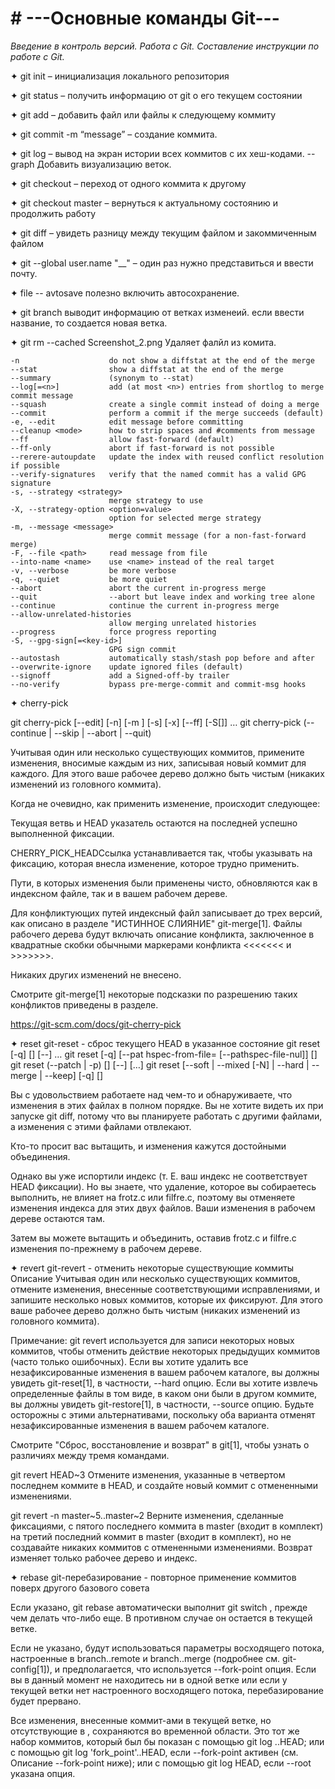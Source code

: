 # # ---Основные команды Git---

*Введение в контроль версий. Работа с Git. Составление инструкции по работе с Git.*

✦ git init – инициализация локального репозитория

✦ git status – получить информацию от git о его текущем состоянии

✦ git add – добавить файл или файлы к следующему коммиту

✦ git commit -m “message” – создание коммита.

✦ git log – вывод на экран истории всех коммитов с их хеш-кодами.
--graph Добавить визуализацию веток.

✦ git checkout – переход от одного коммита к другому

✦ git checkout master – вернуться к актуальному состоянию и продолжить работу

✦ git diff – увидеть разницу между текущим файлом и закоммиченным файлом

✦ git --global user.name "__" – один раз нужно представиться и ввести почту.

✦ file -- avtosave  полезно включить автосохранение.

✦ git branch выводит информацию от ветках изменеий. если ввести название, то создается новая ветка.

✦ git rm --cached Screenshot_2.png  Удаляет фалйл из комита.

    -n                    do not show a diffstat at the end of the merge
    --stat                show a diffstat at the end of the merge
    --summary             (synonym to --stat)
    --log[=<n>]           add (at most <n>) entries from shortlog to merge commit message
    --squash              create a single commit instead of doing a merge
    --commit              perform a commit if the merge succeeds (default)
    -e, --edit            edit message before committing
    --cleanup <mode>      how to strip spaces and #comments from message
    --ff                  allow fast-forward (default)
    --ff-only             abort if fast-forward is not possible
    --rerere-autoupdate   update the index with reused conflict resolution if possible
    --verify-signatures   verify that the named commit has a valid GPG signature
    -s, --strategy <strategy>
                          merge strategy to use
    -X, --strategy-option <option=value>
                          option for selected merge strategy
    -m, --message <message>
                          merge commit message (for a non-fast-forward merge)
    -F, --file <path>     read message from file
    --into-name <name>    use <name> instead of the real target
    -v, --verbose         be more verbose
    -q, --quiet           be more quiet
    --abort               abort the current in-progress merge
    --quit                --abort but leave index and working tree alone
    --continue            continue the current in-progress merge
    --allow-unrelated-histories
                          allow merging unrelated histories
    --progress            force progress reporting
    -S, --gpg-sign[=<key-id>]
                          GPG sign commit
    --autostash           automatically stash/stash pop before and after
    --overwrite-ignore    update ignored files (default)
    --signoff             add a Signed-off-by trailer
    --no-verify           bypass pre-merge-commit and commit-msg hooks

   
✦ cherry-pick

git cherry-pick [--edit] [-n] [-m <parent-number>] [-s] [-x] [--ff]
 [-S[<keyid>]] <commit>…​
git cherry-pick (--continue | --skip | --abort | --quit)

Учитывая один или несколько существующих коммитов, примените изменения, вносимые каждым из них, записывая новый коммит для каждого. Для этого ваше рабочее дерево должно быть чистым (никаких изменений из головного коммита).

Когда не очевидно, как применить изменение, происходит следующее:

Текущая ветвь и HEAD указатель остаются на последней успешно выполненной фиксации.

CHERRY_PICK_HEADСсылка устанавливается так, чтобы указывать на фиксацию, которая внесла изменение, которое трудно применить.

Пути, в которых изменения были применены чисто, обновляются как в индексном файле, так и в вашем рабочем дереве.

Для конфликтующих путей индексный файл записывает до трех версий, как описано в разделе "ИСТИННОЕ СЛИЯНИЕ" git-merge[1]. Файлы рабочего дерева будут включать описание конфликта, заключенное в квадратные скобки обычными маркерами конфликта <<<<<<< и >>>>>>>.

Никаких других изменений не внесено.

Смотрите git-merge[1] некоторые подсказки по разрешению таких конфликтов приведены в разделе.

https://git-scm.com/docs/git-cherry-pick

✦ reset git-reset - сброс текущего HEAD в указанное состояние
git reset [-q] [<tree-ish>] [--] <pathspec>…​
git reset [-q] [--pat hspec-from-file=<file> [--pathspec-file-nul]] [<tree-ish>]
git reset (--patch | -p) [<tree-ish>] [--] [<pathspec>…​]
git reset [--soft | --mixed [-N] | --hard | --merge | --keep] [-q] [<commit>]

Вы с удовольствием работаете над чем-то и обнаруживаете, что изменения в этих файлах в полном порядке. Вы не хотите видеть их при запуске git diff, потому что вы планируете работать с другими файлами, а изменения с этими файлами отвлекают.

Кто-то просит вас вытащить, и изменения кажутся достойными объединения.

Однако вы уже испортили индекс (т. Е. ваш индекс не соответствует HEAD фиксации). Но вы знаете, что удаление, которое вы собираетесь выполнить, не влияет на frotz.c или filfre.c, поэтому вы отменяете изменения индекса для этих двух файлов. Ваши изменения в рабочем дереве остаются там.

Затем вы можете вытащить и объединить, оставив frotz.c и filfre.c изменения по-прежнему в рабочем дереве.



✦ revert git-revert - отменить некоторые существующие коммиты
Описание
Учитывая один или несколько существующих коммитов, отмените изменения, внесенные соответствующими исправлениями, и запишите несколько новых коммитов, которые их фиксируют. Для этого ваше рабочее дерево должно быть чистым (никаких изменений из головного коммита).

Примечание: git revert используется для записи некоторых новых коммитов, чтобы отменить действие некоторых предыдущих коммитов (часто только ошибочных). Если вы хотите удалить все незафиксированные изменения в вашем рабочем каталоге, вы должны увидеть git-reset[1], в частности, --hard опцию. Если вы хотите извлечь определенные файлы в том виде, в каком они были в другом коммите, вы должны увидеть git-restore[1], в частности, --source опцию. Будьте осторожны с этими альтернативами, поскольку оба варианта отменят незафиксированные изменения в вашем рабочем каталоге.

Смотрите "Сброс, восстановление и возврат" в git[1], чтобы узнать о различиях между тремя командами.

git revert HEAD~3
Отмените изменения, указанные в четвертом последнем коммите в HEAD, и создайте новый коммит с отмененными изменениями.

git revert -n master~5..master~2
Верните изменения, сделанные фиксациями, с пятого последнего коммита в master (входит в комплект) на третий последний коммит в master (входит в комплект), но не создавайте никаких коммитов с отмененными изменениями. Возврат изменяет только рабочее дерево и индекс.


✦ rebase git-перебазирование - повторное применение коммитов поверх другого базового совета

Если <branch> указано, git rebase автоматически выполнит git switch <branch>, прежде чем делать что-либо еще. В противном случае он остается в текущей ветке.

Если <upstream> не указано, будут использоваться параметры восходящего потока, настроенные в branch.<name>.remote и branch.<name>.merge (подробнее см. git-config[1]), и предполагается, что используется --fork-point опция. Если вы в данный момент не находитесь ни в одной ветке или если у текущей ветки нет настроенного восходящего потока, перебазирование будет прервано.

Все изменения, внесенные коммит-ами в текущей ветке, но отсутствующие в <upstream>, сохраняются во временной области. Это тот же набор коммитов, который был бы показан с помощью git log <upstream>..HEAD; или с помощью git log 'fork_point'..HEAD, если --fork-point активен (см. Описание --fork-point ниже); или с помощью git log HEAD, если --root указана опция.



